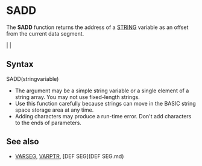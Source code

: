 # SADD

The **SADD** function returns the address of a [STRING](STRING.md) variable as an offset from the current data segment.

  

|  |

## Syntax

SADD(stringvariable)
  

* The argument may be a simple string variable or a single element of a string array. You may not use fixed-length strings.
* Use this function carefully because strings can move in the BASIC string space storage area at any time.
* Adding characters may produce a run-time error. Don't add characters to the ends of parameters.

  

## See also

* [VARSEG](VARSEG.md), [VARPTR](VARPTR.md), [DEF SEG](DEF SEG.md)

  
